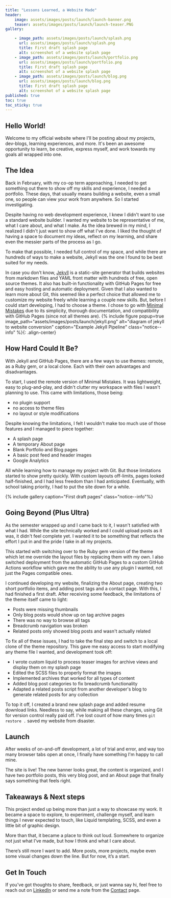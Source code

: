 ```yaml
---
title: "Lessons Learned, a Website Made"
header: 
    image: assets/images/posts/launch/launch-banner.png
    teaser: assets/images/posts/launch/launch-teaser.PNG
gallery:

    - image_path: assets/images/posts/launch/splash.png
      url: assets/images/posts/launch/splash.png
      title: First draft splash page
      alt: screenshot of a website splash page
    - image_path: assets/images/posts/launch/portfolio.png
      url: assets/images/posts/launch/portfolio.png
      title: First draft splash page
      alt: screenshot of a website splash page
    - image_path: assets/images/posts/launch/blog.png
      url: assets/images/posts/launch/blog.png
      title: First draft splash page
      alt: screenshot of a website splash page
published: true
toc: true
toc_sticky: true
---
```


## Hello World! 

Welcome to my official website where I'll be posting about my projects, dev-blogs, learning experiences, and more. It's been an awesome opportunity to learn, be creative, express myself, and work towards my goals all wrapped into one.

## The Idea

Back in February, with my co-op term approaching, I needed to get something out there to show off my skills and experience, I needed a portfolio. These days, that usually means building a website, even a small one, so people can view your work from anywhere. So I started investigating. 

Despite having no web development experience, I knew I didn't want to use a standard website builder. I wanted my website to be representative of me, what I care about, and what I make. As the idea brewed in my mind, I realized I didn't just want to show off what I've done. I liked the thought of having a space to document my ideas, reflect on my learning, and share even the messier parts of the process as I go. 

To make that possible, I needed full control of my space, and while there are hundreds of ways to make a website, Jekyll was the one I found to be best suited for my needs.

In case you don't know, [Jekyll](https://jekyllrb.com) is a static-site generator that builds websites from markdown files and YAML front matter with hundreds of free, open source themes. It also has built-in functionality with GitHub Pages for free and easy hosting and automatic deployment. Given that I also wanted to learn more about Git, this seemed like a perfect choice that allowed me to customize my website freely while learning a couple new skills. But, before I could start developing, I had to choose a theme. I chose to go with [Minimal Mistakes](https://mmistakes.github.io/minimal-mistakes/) due to its simplicity, thorough documentation, and compatibility with GitHub Pages (since not all themes are).
{% include figure popup=true image_path="assets/images/posts/launch/jekyll.png" alt="diagram of jekyll to website conversion" caption="Example Jekyll Pipeline" class="notice--info" %}{: .align-center}


## How Hard Could It Be?

With Jekyll and GitHub Pages, there are a few ways to use themes: remote, as a Ruby gem, or a local clone. Each with their own advantages and disadvantages. 

To start, I used the remote version of Minimal Mistakes. It was lightweight, easy to plug-and-play, and didn't clutter my workspace with files I wasn't planning to use. This came with limitations, those being: 
- no plugin support
- no access to theme files
- no layout or style modifications

Despite knowing the limitations, I felt I wouldn't make too much use of those features and I managed to piece together:

- A splash page
- A temporary About page
- Blank Portfolio and Blog pages
- A basic post feed and header images
- Google Analytics 

All while learning how to manage my project with Git. But those limitations started to show pretty quickly. With custom layouts off-limits, pages looked half-finished, and I had less freedom than I had anticipated. Eventually, with school taking priority, I had to put the site down for a while.

{% include gallery caption="First draft pages" class="notice--info"%}

## Going Beyond (Plus Ultra)

As the semester wrapped up and I came back to it, I wasn't satisfied with what I had. While the site technically worked and I could upload posts as it was, it didn't feel complete yet. I wanted it to be something that reflects the effort I put in and the pride I take in all my projects.

This started with switching over to the Ruby gem version of the theme which let me override the layout files by replacing them with my own. I also switched deployment from the automatic GitHub Pages to a custom GitHub Actions workflow which gave me the ability to use any plugin I wanted, not just the Pages compatible ones.

I continued developing my website, finalizing the About page, creating two short portfolio items, and adding post tags and a contact page. With this, I had finished a first draft. After receiving some feedback, the limitations of the theme itself came to light: 
- Posts were missing thumbnails
- Only blog posts would show up on tag archive pages
- There was no way to browse all tags
- Breadcrumb navigation was broken
- Related posts only showed blog posts and wasn't actually related

To fix all of these issues, I had to take the final step and switch to a local clone of the theme repository. This gave me easy access to start modifying any theme file I wanted, and development took off:
- I wrote custom liquid to process teaser images for archive views and display them on my splash page
- Edited the SCSS files to properly format the images
- Implemented archives that worked for all types of content
- Added blog post categories to fix breadcrumb functionality
- Adapted a related posts script from another developer's blog to generate related posts for any collection

To top it off, I created a brand new splash page and added resume download links. Needless to say, while making all these changes, using Git for version control really paid off. I've lost count of how many times `git restore .` saved my website from disaster.

## Launch

After weeks of on-and-off development, a lot of trial and error, and way too many browser tabs open at once, I finally have something I'm happy to call mine.

The site is live! The new banner looks great, the content is organized, and I have two portfolio posts, this very blog post, and an About page that finally says something that feels right. 

## Takeaways & Next steps

This project ended up being more than just a way to showcase my work. It became a space to explore, to experiment, challenge myself, and learn things I never expected to touch, like Liquid templating, SCSS, and even a little bit of graphic design. 

More than that, it became a place to think out loud. Somewhere to organize not just what I’ve made, but how I think and what I care about.

There’s still more I want to add. More posts, more projects, maybe even some visual changes down the line. But for now, it’s a start. 

## Get In Touch
If you've got thoughts to share, feedback, or just wanna say hi, feel free to reach out on [LinkedIn](https://www.linkedin.com/in/juanpbp/) or send me a note from the [Contact](/contact) page.